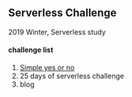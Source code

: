 ## Serverless Challenge
2019 Winter, Serverless study

#### challenge list
1. [Simple yes or no](https://github.com/purelledhand/Serverless-Challenge/tree/master/yes-or-no)
2. 25 days of serverless challenge
3. blog
